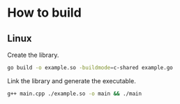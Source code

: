 # How to build

## Linux

Create the library.

``` bash
go build -o example.so -buildmode=c-shared example.go
```

Link the library and generate the executable.

``` bash
g++ main.cpp ./example.so -o main && ./main
```
